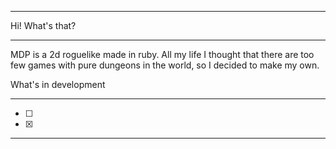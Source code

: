 -- --
Hi! What's that?
-- --
MDP is a 2d roguelike made in ruby. All my life I thought that there are too few games with pure dungeons in the world, so I decided to make my own.




What's in development
-- -- 
- [ ] 
- [x] 

-- -- 

